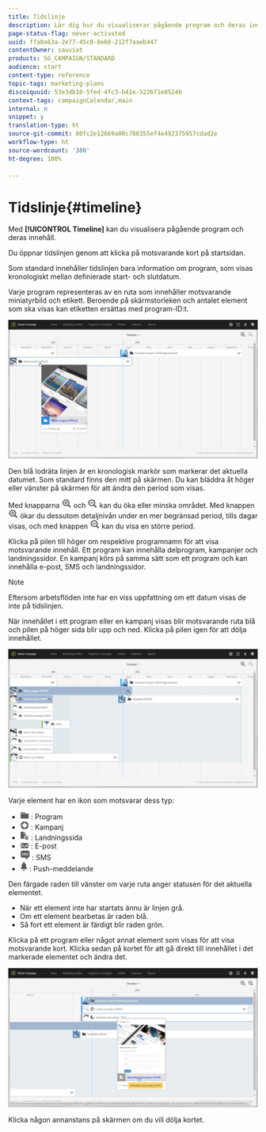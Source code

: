 ```yaml
---
title: Tidslinje
description: Lär dig hur du visualiserar pågående program och deras innehåll med gränssnittet Adobe Campaign Standard.
page-status-flag: never-activated
uuid: ffa0a63a-2e77-45c0-8e60-212f7aaeb447
contentOwner: sauviat
products: SG_CAMPAIGN/STANDARD
audience: start
content-type: reference
topic-tags: marketing-plans
discoiquuid: 53e3db10-5fed-4fc3-b41e-5226f1e05246
context-tags: campaignCalendar,main
internal: n
snippet: y
translation-type: ht
source-git-commit: 00fc2e12669a00c788355ef4e492375957cdad2e
workflow-type: ht
source-wordcount: '380'
ht-degree: 100%

---
```



# Tidslinje{#timeline}

Med **[!UICONTROL Timeline]** kan du visualisera pågående program och deras innehåll.

Du öppnar tidslinjen genom att klicka på motsvarande kort på startsidan.

Som standard innehåller tidslinjen bara information om program, som visas kronologiskt mellan definierade start- och slutdatum.

Varje program representeras av en ruta som innehåller motsvarande miniatyrbild och etikett. Beroende på skärmstorleken och antalet element som ska visas kan etiketten ersättas med program-ID:t.

![](assets/timeline_1.png)

Den blå lodräta linjen är en kronologisk markör som markerar det aktuella datumet. Som standard finns den mitt på skärmen. Du kan bläddra åt höger eller vänster på skärmen för att ändra den period som visas.

Med knapparna ![](assets/timeline_zoom_in.png) och ![](assets/timeline_zoom_out.png) kan du öka eller minska området. Med knappen ![](assets/timeline_zoom_in.png) ökar du dessutom detaljnivån under en mer begränsad period, tills dagar visas, och med knappen ![](assets/timeline_zoom_out.png) kan du visa en större period.

Klicka på pilen till höger om respektive programnamn för att visa motsvarande innehåll. Ett program kan innehålla delprogram, kampanjer och landningssidor. En kampanj körs på samma sätt som ett program och kan innehålla e-post, SMS och landningssidor.

>[!NOTE]
>
>Eftersom arbetsflöden inte har en viss uppfattning om ett datum visas de inte på tidslinjen.

När innehållet i ett program eller en kampanj visas blir motsvarande ruta blå och pilen på höger sida blir upp och ned. Klicka på pilen igen för att dölja innehållet.

![](assets/timeline_2.png)

Varje element har en ikon som motsvarar dess typ:

* ![](assets/timeline_program_icon.png) : Program
* ![](assets/timeline_campaign_icon.png) : Kampanj
* ![](assets/timeline_lp_icon.png) : Landningssida
* ![](assets/timeline_email_icon.png) : E-post
* ![](assets/timeline_sms_icon.png) : SMS
* ![](assets/timeline_push_icon.png) : Push-meddelande

Den färgade raden till vänster om varje ruta anger statusen för det aktuella elementet.

* När ett element inte har startats ännu är linjen grå.
* Om ett element bearbetas är raden blå.
* Så fort ett element är färdigt blir raden grön.

Klicka på ett program eller något annat element som visas för att visa motsvarande kort. Klicka sedan på kortet för att gå direkt till innehållet i det markerade elementet och ändra det.

![](assets/timeline_3.png)

Klicka någon annanstans på skärmen om du vill dölja kortet.
